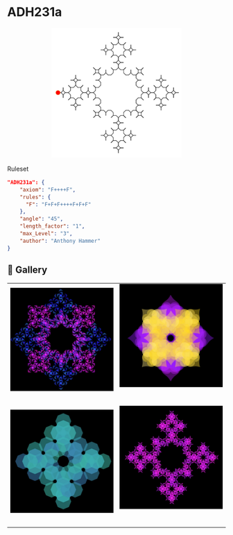 # ADH231a

<p align="center"><img src="assets/rule-set-images/ADH231a.jpg" alt="ADH231a" width="300px"></p>

Ruleset

```JSON
"ADH231a": {
    "axiom": "F++++F",
    "rules": {
      "F": "F+F+F++++F+F+F"
    },
    "angle": "45",
    "length_factor": "1",
    "max_Level": "3",
    "author": "Anthony Hammer"
}
```

## 🌄 Gallery

<!-- IMAGE-LIST:START - Do not remove or modify this section -->
<!-- prettier-ignore-start -->
<!-- markdownlint-disable -->
<table>
  <tbody>
    <tr>
     <td align="center"><a href=""> <img class="img" src="./assets/Ruleset-shape-examples/adh231a-bicornx2.jpg" alt="" style="vertical-align:top;" width="500" /><br /><sub><b><br/></b></sub></a></td>
     <td align="center"><a href=""> <img class="img" src="./assets/Ruleset-shape-examples/adh231a-heart.jpg" alt="" style=" display: block;
    margin-left: auto;
    margin-right: auto;" width="500" /><br /><sub><b><br/></b></sub></a></td>
    </tr>
    <tr>
     <td align="center"><a href=""> <img class="img" src="./assets/Ruleset-shape-examples/adh231a-quadrilateral.jpg" alt="" style="vertical-align:top;" width="500" /><br /><sub><b><br/></b></sub></a></td>
     <td align="center"><a href=""> <img class="img" src="./assets/Ruleset-shape-examples/ADH231a-supershape.jpg" alt="" style=" display: block;
    margin-left: auto;
    margin-right: auto;" width="500" /><br /><sub><b><br/></b></sub></a></td>
</tr>

 </tbody>
</table>

<!-- markdownlint-restore -->
<!-- prettier-ignore-end -->

<!-- IMAGE-LIST:END -->